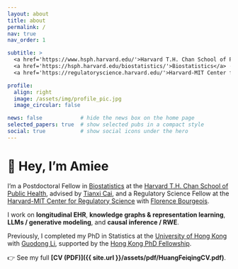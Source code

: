```yaml
---
layout: about
title: about
permalink: /
nav: true
nav_order: 1

subtitle: >
  <a href='https://www.hsph.harvard.edu/'>Harvard T.H. Chan School of Public Health</a> ·
  <a href='https://hsph.harvard.edu/biostatistics/'>Biostatistics</a> ·
  <a href='https://regulatoryscience.harvard.edu/'>Harvard-MIT Center for Regulatory Science</a>

profile:
  align: right
  image: /assets/img/profile_pic.jpg  
  image_circular: false

news: false            # hide the news box on the home page
selected_papers: true  # show selected pubs in a compact style
social: true           # show social icons under the hero
---
```


# 👋 Hey, I’m Amiee

I’m a Postdoctoral Fellow in [Biostatistics](https://hsph.harvard.edu/biostatistics/) at the [Harvard T.H. Chan School of Public Health](https://www.hsph.harvard.edu/), advised by [Tianxi Cai](https://scholar.harvard.edu/tcai), and a Regulatory Science Fellow at the [Harvard-MIT Center for Regulatory Science](https://regulatoryscience.harvard.edu/) with [Florence Bourgeois](https://regulatoryscience.harvard.edu/people/florence-bourgeois/).

I work on **longitudinal EHR**, **knowledge graphs & representation learning**, **LLMs / generative modeling**, and **causal inference / RWE**.

Previously, I completed my PhD in Statistics at the [University of Hong Kong](https://www.hku.hk/) with [Guodong Li](https://gdli-stat.github.io/), supported by the [Hong Kong PhD Fellowship](https://cerg1.ugc.edu.hk/hkpfs/index.html).

👉 See my full **[CV (PDF)]({{ site.url }}/assets/pdf/HuangFeiqingCV.pdf)**.
